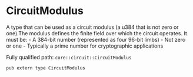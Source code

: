 # CircuitModulus

A type that can be used as a circuit modulus (a u384 that is not zero or one).The modulus defines the finite field over which the circuit operates. It must be: - A 384-bit number (represented as four 96-bit limbs) - Not zero or one - Typically a prime number for cryptographic applications

Fully qualified path: `core::circuit::CircuitModulus`

<pre><code class="language-rust">pub extern type CircuitModulus</code></pre>

